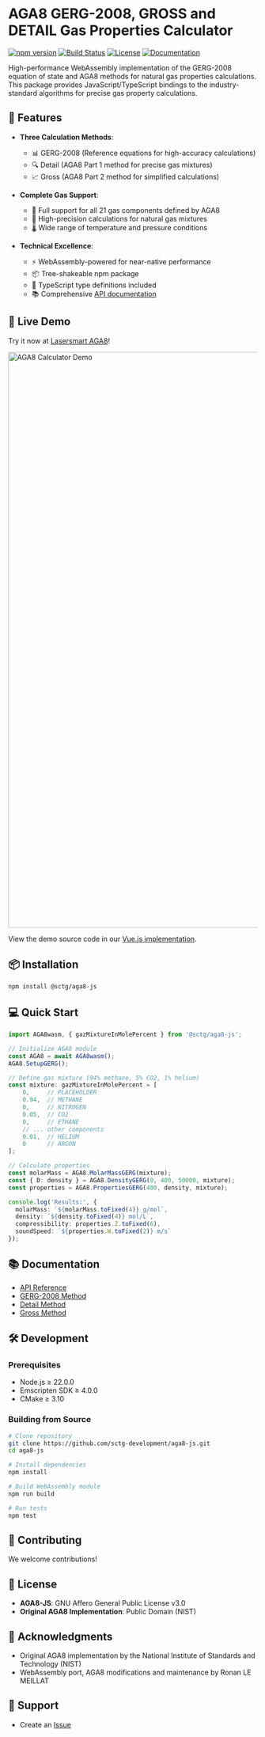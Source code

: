 # AGA8 GERG-2008, GROSS and DETAIL Gas Properties Calculator

[![npm version](https://badge.fury.io/js/@sctg%2Faga8-js.svg)](https://www.npmjs.com/package/@sctg/aga8-js)
[![Build Status](https://github.com/sctg-development/aga8-js/actions/workflows/build.yaml/badge.svg)](https://github.com/sctg-development/aga8-js/actions/workflows/build.yaml)
[![License](https://img.shields.io/badge/License-AGPL%20v3-blue.svg)](https://www.gnu.org/licenses/agpl-3.0)
[![Documentation](https://img.shields.io/badge/docs-latest-brightgreen.svg)](https://sctg-development.github.io/aga8-js/)

High-performance WebAssembly implementation of the GERG-2008 equation of state and AGA8 methods for natural gas properties calculations. This package provides JavaScript/TypeScript bindings to the industry-standard algorithms for precise gas property calculations.

## 🌟 Features

- **Three Calculation Methods**:
  - 📊 GERG-2008 (Reference equations for high-accuracy calculations)
  - 🔍 Detail (AGA8 Part 1 method for precise gas mixtures)
  - 📈 Gross (AGA8 Part 2 method for simplified calculations)
  
- **Complete Gas Support**:
  - 🧪 Full support for all 21 gas components defined by AGA8
  - 🎯 High-precision calculations for natural gas mixtures
  - 🌡️ Wide range of temperature and pressure conditions

- **Technical Excellence**:
  - ⚡ WebAssembly-powered for near-native performance
  - 📦 Tree-shakeable npm package
  - 💪 TypeScript type definitions included
  - 📚 Comprehensive [API documentation](https://sctg-development.github.io/aga8-js/)

## 🚀 Live Demo

Try it now at [Lasersmart AGA8](https://aga8.lasersmart.work/)!

[<img width="1164" alt="AGA8 Calculator Demo" src="https://github.com/user-attachments/assets/76c1deaa-9519-4bb4-916b-22e31a6eb06b" />](https://aga8.lasersmart.work/)

View the demo source code in our [Vue.js implementation](https://github.com/sctg-development/aga8-js/tree/main/src/aga8-vue).

## 📦 Installation

```bash
npm install @sctg/aga8-js
```

## 💻 Quick Start

```typescript
import AGA8wasm, { gazMixtureInMolePercent } from '@sctg/aga8-js';

// Initialize AGA8 module
const AGA8 = await AGA8wasm();
AGA8.SetupGERG();

// Define gas mixture (94% methane, 5% CO2, 1% helium)
const mixture: gazMixtureInMolePercent = [
    0,     // PLACEHOLDER
    0.94,  // METHANE
    0,     // NITROGEN
    0.05,  // CO2
    0,     // ETHANE
    // ... other components
    0.01,  // HELIUM
    0      // ARGON
];

// Calculate properties
const molarMass = AGA8.MolarMassGERG(mixture);
const { D: density } = AGA8.DensityGERG(0, 400, 50000, mixture);
const properties = AGA8.PropertiesGERG(400, density, mixture);

console.log('Results:', {
  molarMass: `${molarMass.toFixed(4)} g/mol`,
  density: `${density.toFixed(4)} mol/L`,
  compressibility: properties.Z.toFixed(6),
  soundSpeed: `${properties.W.toFixed(2)} m/s`
});
```

## 📚 Documentation

- [API Reference](https://sctg-development.github.io/aga8-js/)
- [GERG-2008 Method](https://sctg-development.github.io/aga8-js/GERG2008_8h.html)
- [Detail Method](https://sctg-development.github.io/aga8-js/Detail_8h.html)
- [Gross Method](https://sctg-development.github.io/aga8-js/Gross_8h.html)

## 🛠️ Development

### Prerequisites

- Node.js ≥ 22.0.0
- Emscripten SDK ≥ 4.0.0
- CMake ≥ 3.10

### Building from Source

```bash
# Clone repository
git clone https://github.com/sctg-development/aga8-js.git
cd aga8-js

# Install dependencies
npm install

# Build WebAssembly module
npm run build

# Run tests
npm test
```

## 🤝 Contributing

We welcome contributions!

## 📄 License

- **AGA8-JS**: GNU Affero General Public License v3.0
- **Original AGA8 Implementation**: Public Domain (NIST)

## 🙏 Acknowledgments

- Original AGA8 implementation by the National Institute of Standards and Technology (NIST)
- WebAssembly port, AGA8 modifications and maintenance by Ronan LE MEILLAT

## 📧 Support

- Create an [Issue](https://github.com/sctg-development/aga8-js/issues)
